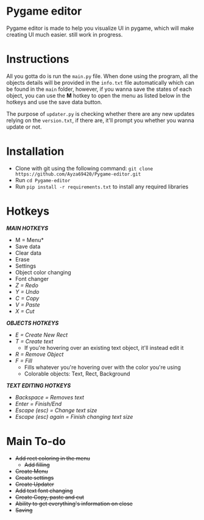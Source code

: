 # Pygame editor

Pygame editor is made to help you visualize UI in pygame, which will make creating UI much easier. still work in progress.

# Instructions

All you gotta do is run the `main.py` file. When done using the program, all the objects details will be provided in the ``info.txt`` file automatically which can be found in the ``main`` folder, however, if you wanna save the states of each object, you can use the **M** hotkey to open the menu as listed below in the hotkeys and use the save data button.

The purpose of ``updater.py`` is checking whether there are any new updates relying on the ``version.txt``, if there are, it'll prompt you whether you wanna update or not.

# Installation

- Clone with git using the following command: ```git clone https://github.com/Ayza69420/Pygame-editor.git```
- Run ``cd Pygame-editor``
- Run ``pip install -r requirements.txt`` to install any required libraries

# Hotkeys

***MAIN HOTKEYS***

-  M = Menu*  
  - Save data
  - Clear data
  - Erase
  - Settings
  - Object color changing
  - Font changer
- *Z = Redo*  
- *Y = Undo*  
- *C = Copy*
- *V = Paste*  
- *X = Cut*  

***OBJECTS HOTKEYS***  

- *E = Create New Rect*  
- *T = Create text*  
  - If you're hovering over an existing text object, it'll instead edit it
- *R = Remove Object*  
- *F = Fill*
  - Fills whatever you're hovering over with the color you're using
  - Colorable objects: Text, Rect, Background

***TEXT EDITING HOTKEYS***

- *Backspace = Removes text*  
- *Enter = Finish/End*  
- *Escape (esc) = Change text size*  
- *Escape (esc) again = Finish changing text size*  


# Main To-do

- ~~Add rect coloring in the menu~~
  - ~~Add filling~~
- ~~Create Menu~~
- ~~Create settings~~  
- ~~Create Updater~~
- ~~Add text font changing~~
- ~~Create Copy, paste and cut~~
- ~~Ability to get everything's information on close~~
- ~~Saving~~
